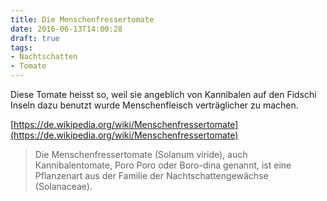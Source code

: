 ```yaml
---
title: Die Menschenfressertomate
date: 2016-06-13T14:00:28
draft: true
tags:
- Nachtschatten
- Tomate
---
```


Diese Tomate heisst so, weil sie angeblich von Kannibalen auf den Fidschi
Inseln dazu benutzt wurde Menschenfleisch verträglicher zu machen.

[https://de.wikipedia.org/wiki/Menschenfressertomate](https://de.wikipedia.org/wiki/Menschenfressertomate)

> Die Menschenfressertomate (Solanum viride), auch Kannibalentomate, Poro
> Poro oder Boro-dina genannt, ist eine Pflanzenart aus der Familie der
> Nachtschattengewächse (Solanaceae).
